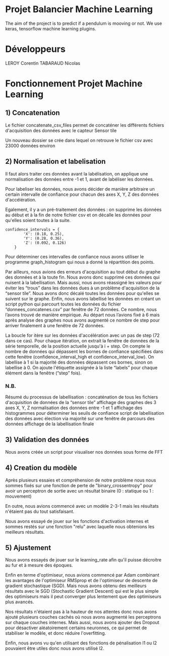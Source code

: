 # Projet Balancier Machine Learning
The aim of the project is to predict if a pendulum is mooving or not. We use keras, tensorflow machine learning plugins.

# **Développeurs** 

LEROY Corentin
TABARAUD Nicolas

# **Fonctionnement Projet Machine Learning**


## **1) Concatenation**

Le fichier concatenate_csv_files permet de concaténer les différents fichiers d'acquisition des données avec le capteur Sensor tile

Un nouveau dossier se crée dans lequel on retrouve le fichier csv avec 23000 données environ

## **2) Normalisation et labelisation**

Il faut alors traiter ces données avant la labélisation, on applique une normalisation des données entre -1 et 1, avant de labéliser les données.

Pour labeliser les données, nous avons décider de manière arbitraire un certain intervalle de confiance pour chacun des axes X, Y, Z des données d'accélération.

Egalement, il y a un pré-traitement des données :  on supprime les données au début et à la fin de notre fichier csv et on décalle les données pour qu'elles soient toutes à la suite.

```
confidence_intervals = {
        'X': (0.18, 0.25),
        'Y': (0.28, 0.36),
        'Z': (0.092, 0.126)
    }
```

Pour déterminer ces intervalles de confiance nous avons utiliser le programme graph_histogram qui nous a donné la répartition des points.

Par ailleurs, nous avions des erreurs d'acquisition au tout début du graphe des données et à la toute fin. Nous avons donc supprimé ces données qui nuisent à la labellisation. 
Mais aussi, nous avons réassigné les valeurs pour éviter les “trous” dans les données dues à un problème d'acquisition de la “sensor tile”. Nous avons donc décalé toutes les données pour qu'elles se suivent sur le graphe.
Enfin, nous avons labellisé les données en créant un script python qui parcourt toutes les données du fichier “donnees_concatenes.csv” par fenêtre de 72 données. Ce nombre, nous l’avons trouvé de manière empirique. Au départ nous l’avions fixé à 6 mais après analyse des graphes nous avons augmenté ce nombre de step pour arriver finalement à une fenêtre de 72 données.

La boucle for itère sur les données d'accélération avec un pas de step (72 dans ce cas).
Pour chaque itération, on extrait la fenêtre de données de la série temporelle, de la position actuelle jusqu'à i + step.
On compte le nombre de données qui dépassent les bornes de confiance spécifiées dans cette fenêtre (confidence_interval_high et confidence_interval_low).
On labellise à 1 si la majorité des données dépassent ces bornes, sinon on labellise à 0.
On ajoute l'étiquette assignée à la liste “labels” pour chaque élément dans la fenêtre (“step” fois).

### **N.B.**

Résumé du processus de labellisation : 
concaténation de tous les fichiers d'acquisition de données de la “sensor tile”
affichage des graphes des 3 axes X, Y, Z
normalisation des données entre -1 et 1
affichage des histogrammes pour déterminer les seuils de confiance
script de labellisation des données avec élection via majorité sur une fenêtre de parcours des données
affichage de la labellisation finale


## **3) Validation des données**

Nous avons créée un script pour visualiser nos données sous forme de FFT

## **4) Creation du modèle**

Après plusieurs essaies et compréhension de notre problème nous nous sommes fixés sur une fonction de perte de "binary_crossentropy" pour avoir un perceptron de sortie avec un résultat binaire (0 : statique ou 1 : mouvement) 

En outre, nous avions commencé avec un modèle 2-3-1 mais les résultats n'étaient pas du tout satisfaisant.

Nous avons essayé de jouer sur les fonctions d'activation internes et sommes restés sur une fonction "relu" avec laquelle nous obtenions les meilleurs résultats.

## **5) Ajustement**

Nous avons essayés de jouer sur le learning_rate afin qu'il puisse décroitre au fur et à mesure des époques.

Enfin en terme d'optimiseur, nous avions commencé par Adam combinant les avantages de l'optimiseur RMSprop et de l'optimiseur de descente de gradient stochastique (SGD). 
Mais nous avons obtenu des meilleurs résultats avec le SGD (Stochastic Gradient Descent) qui est le plus simple des optimiseurs mais il peut converger plus lentement que des optimiseurs plus avancés.

Nos résultats n'étaient pas à la hauteur de nos attentes donc nous avons ajouté plusieurs couches cachés où nous avons augmenté les perceptrons sur chaque couches internes. Mais aussi, nous avons ajouter des Dropout pour désactiver aléatoirement certains neuronnes, ce qui permet de stabiliser le modèle, et donc réduire l'overfitting.

Enfin, nous avons vu qu'en utilisant des fonctions de pénalisation l1 ou l2 pouvaient être utiles donc nous avons utilisé l2.
